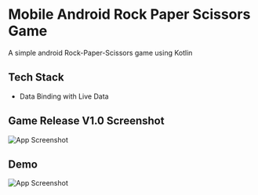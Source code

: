 # Mobile Android Rock Paper Scissors Game
A simple android Rock-Paper-Scissors game using Kotlin

## Tech Stack
- Data Binding with Live Data



## Game Release V1.0 Screenshot

![App Screenshot](https://i.ibb.co/cJ1w27X/v1.png)



## Demo
![App Screenshot](https://i.postimg.cc/SRL1WPZm/demo.gif)


  
